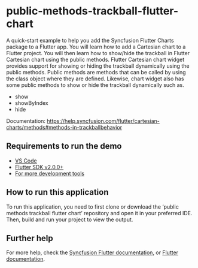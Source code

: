 # public-methods-trackball-flutter-chart

A quick-start example to help you add the Syncfusion Flutter Charts package to a Flutter app. You will learn how to add a Cartesian chart to a Flutter project. You will then learn how to show/hide the trackball in Flutter Cartesian chart using the public methods. Flutter Cartesian chart widget provides support for showing or hiding the trackball dynamically using the public methods. Public methods are methods that can be called by using the class object where they are defined. Likewise, chart widget also has some public methods to show or hide the trackball dynamically such as.

* show
* showByIndex
* hide

Documentation: https://help.syncfusion.com/flutter/cartesian-charts/methods#methods-in-trackballbehavior 

## Requirements to run the demo
* [VS Code](https://code.visualstudio.com/download)
* [Flutter SDK v2.0.0+](https://flutter.dev/docs/development/tools/sdk/overview)
* [For more development tools](https://flutter.dev/docs/development/tools/devtools/overview)

## How to run this application
To run this application, you need to first clone or download the ‘public methods trackball flutter chart’ repository and open it in your preferred IDE. Then, build and run your project to view the output.

## Further help
For more help, check the [Syncfusion Flutter documentation](https://help.syncfusion.com/flutter/introduction/overview), or
 [Flutter documentation](https://flutter.dev/docs/get-started/install).
